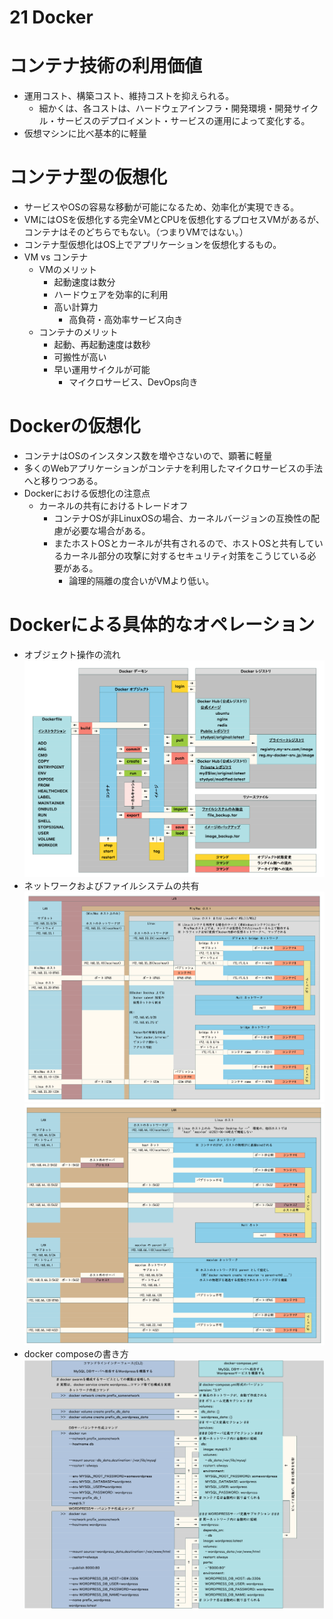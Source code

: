 <script type="text/x-mathjax-config">MathJax.Hub.Config({tex2jax:{inlineMath:[['\$','\$'],['\\(','\\)']],processEscapes:true},CommonHTML: {matchFontHeight:false}});</script>
<script type="text/javascript" async src="https://cdnjs.cloudflare.com/ajax/libs/mathjax/2.7.1/MathJax.js?config=TeX-MML-AM_CHTML"></script>

21 Docker
=========
# コンテナ技術の利用価値
- 運用コスト、構築コスト、維持コストを抑えられる。
  - 細かくは、各コストは、ハードウェアインフラ・開発環境・開発サイクル・サービスのデプロイメント・サービスの運用によって変化する。
- 仮想マシンに比べ基本的に軽量

# コンテナ型の仮想化
- サービスやOSの容易な移動が可能になるため、効率化が実現できる。
- VMにはOSを仮想化する完全VMとCPUを仮想化するプロセスVMがあるが、コンテナはそのどちらでもない。（つまりVMではない。）
- コンテナ型仮想化はOS上でアプリケーションを仮想化するもの。
- VM vs コンテナ
  - VMのメリット
    - 起動速度は数分
    - ハードウェアを効率的に利用
    - 高い計算力
      - 高負荷・高効率サービス向き
  - コンテナのメリット
    - 起動、再起動速度は数秒
    - 可搬性が高い
    - 早い運用サイクルが可能
      - マイクロサービス、DevOps向き
# Dockerの仮想化
- コンテナはOSのインスタンス数を増やさないので、顕著に軽量
- 多くのWebアプリケーションがコンテナを利用したマイクロサービスの手法へと移りつつある。
- Dockerにおける仮想化の注意点
  - カーネルの共有におけるトレードオフ
    - コンテナOSが非LinuxOSの場合、カーネルバージョンの互換性の配慮が必要な場合がある。
    - またホストOSとカーネルが共有されるので、ホストOSと共有しているカーネル部分の攻撃に対するセキュリティ対策をこうじている必要がある。
      - 論理的隔離の度合いがVMより低い。
# Dockerによる具体的なオペレーション
- オブジェクト操作の流れ
![kakunin](imgs/Dockerオブジェクト操作.png)
- ネットワークおよびファイルシステムの共有
![kakunin](imgs/DockerNetwork1.png)
![kakunin](imgs/DockerNetwork2.png)
- docker composeの書き方
![kakunin](imgs/DockerCompose.png)